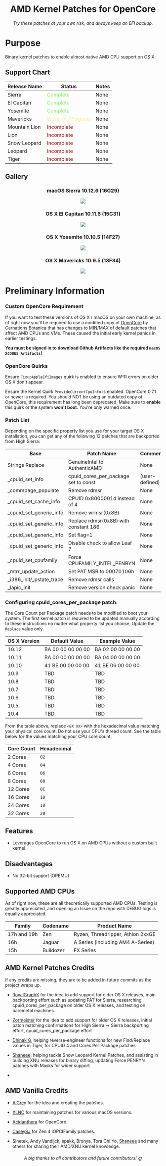<span align="center">

# AMD Kernel Patches for OpenCore
###### Try these patches at your own risk, and always keep an EFI backup.

</span>

# Purpose

Binary kernel patches to enable almost native AMD CPU support on OS X.

## Support Chart

| Release Name | Status | Notes |
| --- | --- | --- |
| Sierra | <span style="color: #7afc4e;">Complete</span> | None |
| El Capitan | <span style="color: #7afc4e;">Complete</span>  | None |
| Yosemite | <span style="color: #7afc4e;">Complete</span> | None |
| Mavericks | <span style="color: #ffe985;">Work-In-Progress</span> | None |
| Mountain Lion | <span style="color: #a80000;">Incomplete</span> | None |
| Lion | <span style="color: #a80000;">Incomplete</span> | None |
| Snow Leopard | <span style="color: #a80000;">Incomplete</span> | None |
| Leopard | <span style="color: #a80000;">Incomplete</span> | None |
| Tiger | <span style="color: #a80000;">Incomplete</span> | None |

## Gallery

<h3 align="center">macOS Sierra 10.12.6 (16G29)</h3>
<p align="center">
  <img src="./assets/gallery/Sierra.png">
</p>

<h3 align="center">OS X El Capitan 10.11.6 (15G31)</h3>
<p align="center">
  <img src="./assets/gallery/El-Capitan.png">
</p>

<h3 align="center">OS X Yosemite 10.10.5 (14F27)</h3>
<p align="center">
  <img src="./assets/gallery/Yosemite.png">
</p>

<h3 align="center">OS X Mavericks 10.9.5 (13F34)</h3>
<p align="center">
  <img src="./assets/gallery/Mavericks.png">
</p>

# Preliminary Information

### Custom OpenCore Requirement

If you want to test these versions of OS X / macOS on your own machine, as of right now you'll be required to use a modified copy of [OpenCore](https://github.com/Carnations-Botanica/OpenCorePkg/actions/runs/15984994642) by Carnations Botanica that has changes to MIN/MAX of default patches that affect AMD CPUs and VMs. These caused the initial early kernel panics in earlier testings.

**You must be signed in to download Github Artifacts like the required <code>macOS XCODE5 Artifacts</code>!**

### OpenCore Quirks

Ensure ``FixupAppleEfiImages`` quirk is enabled to ensure W^R errors on older OS X don't appear.

Ensure the Kernel Quirk `ProvideCurrentCpuInfo` is enabled. OpenCore 0.7.1 or newer is required. You should NOT be using an outdated copy of OpenCore, this requirement has long been deprecated. Make sure to **enable** this quirk or the system **won't boot**. You're only warned once.

### Patch List

Depending on the specific property list you use for your target OS X installation, you can get any of the following 12 patches that are backported from High Sierra:

| Base | Patch Name | Comment |
| --- | --- | --- |
| Strings Replace | GenuineIntel to AuthenticAMD | None |
| _cpuid_set_info | cpuid_cores_per_package set to const | (user-defined) |
| _commpage_populate | Remove rdmsr | None |
| _cpuid_set_cache_info | CPUID 0x8000001d instead of 4 | None |
| _cpuid_set_generic_info | Remove wrmsr(0x8B) | None |
| _cpuid_set_generic_info | Replace rdmsr(0x8B) with constant 186 | None |
| _cpuid_set_generic_info | Set flag=1 | None |
| _cpuid_set_generic_info | Disable check to allow Leaf 7 | None |
| _cpuid_set_cpufamily | Force CPUFAMILY_INTEL_PENRYN | None |
| _mtrr_update_action | Set PAT MSR to 00070106h | None |
| _i386_init/_pstate_trace | Remove rdmsr calls | None |
| _lapic_init | Remove version check panic | None |

### Configuring cpuid_cores_per_package patch.

The Core Count per Package patch needs to be modified to boot your system. The first kernel patch is required to be updated manually according to these instructions no matter what property list you choose. Update the `Replace` value only.

| OS X Version | Default Value | Example Value |
| --- | --- | --- |
| 10.12 | BA 00 00 00 00 00 | BA 02 00 00 00 00 |
| 10.11 | BA 00 00 00 00 00 | BA 04 00 00 00 00 |
| 10.10 | 41 BE 00 00 00 00 | 41 BE 06 00 00 00 |
| 10.9 | TBD | TBD |
| 10.8 | TBD | TBD |
| 10.7 | TBD | TBD |
| 10.6 | TBD | TBD |
| 10.5 | TBD | TBD |
| 10.4 | TBD | TBD |

From the table above, replace `<BX XX>` with the hexadecimal value matching your physical core count. Do not use your CPU's thread count. See the table below for the values matching your CPU core count.

| Core Count | Hexadecimal |
| --- | --- |
| 2 Cores | `02` |
| 4 Cores | `04` |
| 6 Cores | `06` |
| 8 Cores | `08` |
| 12 Cores | `0C` |
| 16 Cores | `10` |
| 24 Cores | `18` |
| 32 Cores | `20` |

## Features

- Leverages OpenCore to run OS X on AMD CPUs without a custom built kernel.

## Disadvantages

- No 32-bit support (OPEMU)

## Supported AMD CPUs

As of right now, these are all theoretically supported AMD CPUs. Testing is greatly appreciated, and opening an Issue on the repo with DEBUG logs is equally appreciated.

| Family | Codename | Product Name |
| --- | --- | --- |
| 17h and 19h | Zen | Ryzen, Threadripper, Athlon 2xxGE |
| 16h | Jaguar | A Series (including AM4 A-Series) |
| 15h | Bulldozer | FX Series |

## AMD Kernel Patches Credits

If any credits are missing, they are to be added in future commits as the project wraps up.

- [RoyalGraphX](https://github.com/RoyalGraphX) for the idea to add support for older OS X releases, main backporting effort such as updating PAT for Sierra, researching cpuid_cores_per_package on older OS X releases, and testing on baremetal machines.

- [Zormeister](https://github.com/zormeister) for the idea to add support for older OS X releases, initial patch matching confirmations for High Sierra -> Sierra backporting effort, cpuid_cores_per_package effort

- [Dhinak G](https://github.com/dhinakg), helping reverse-engineer functions for new Find/Replace values in Tiger, for CPUID 4 and Cores Per Package patches

- [Shaneee](https://github.com/shaneee), helping tackle Snow Leopard Kernel Patches, and assisting in building XNU releases for binary diffing, updating Force PENRYN patches with Masks for wider support

- []()

## AMD Vanilla Credits

- [AlGrey](https://github.com/AlGreyy) for the idea and creating the patches.

- [XLNC](https://github.com/XLNCs) for maintaining patches for various macOS versions.

- [Acidanthera](https://github.com/acidanthera) for OpenCore.

- [CaseySJ](https://github.com/CaseySJ/) for Zen 4 IOPCIFamily patches.

- Sinetek, Andy Vandijck, spakk, Bronya, Tora Chi Yo, [Shaneee](https://github.com/Shaneee) and many others for sharing their AMD/XNU kernel knowledge.

<h6 align="center">A big thanks to all contributors and future contributors! ꩓</h6>
